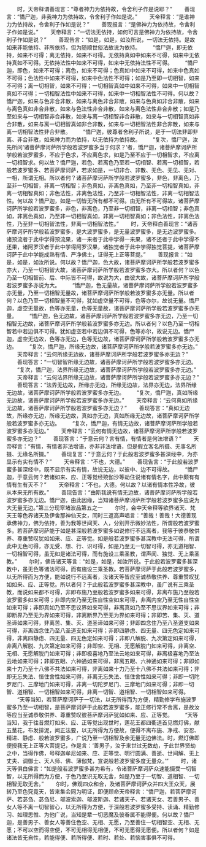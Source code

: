 <!-- { "loadSidebar": true } -->
　　时，天帝释谓善现言：“尊者神力为依持故，令舍利子作是说耶？”
　　善现言：“憍尸迦，非我神力为依持故，令舍利子作如是说。”
　　天帝释言：“是谁神力为依持故，令舍利子作如是说？”
　　善现报言：“是佛神力为依持故，令舍利子作如是说。”
　　天帝释言：“一切法无依持，如何可言是佛神力为依持故，令舍利子作如是说？”
　　善现告言：“如是，如是，如汝所说，一切法无依持。是故如来非能依持、非所依持，但为随顺世俗法故说为依持。
　　“憍尸迦，即无依持，如来不可得；离无依持，如来不可得。无依持真如中如来不可得，如来中无依持真如不可得。无依持法性中如来不可得，如来中无依持法性不可得。
　　“憍尸迦，即色，如来不可得；离色，如来不可得；色真如中如来不可得，如来中色真如不可得；色法性中如来不可得，如来中色法性不可得；如是乃至即一切相智，如来不可得；离一切相智，如来不可得；一切相智真如中如来不可得，如来中一切相智真如不可得；一切相智法性中如来不可得，如来中一切相智法性不可得。何以故？憍尸迦，如来与色非合非散，如来与离色非合非散，如来与色真如非合非散，如来与离色真如非合非散，如来与色法性非合非散，如来与离色法性非合非散；如是乃至如来与一切相智非合非散，如来与离一切相智非合非散，如来与一切相智真如非合非散，如来与离一切相智真如非合非散，如来与一切相智法性非合非散，如来与离一切相智法性非合非散。
　　“憍尸迦，彼尊者舍利子所说，是于一切法非即非离、非合非散，如来神力而为依持，以无依持为依持故。
　　“复次，憍尸迦，汝先所问‘诸菩萨摩诃萨所学般若波罗蜜多当于何求？’者，憍尸迦，诸菩萨摩诃萨所学般若波罗蜜多，不应于色求，不应离色求，如是乃至不应于一切相智求，不应离一切相智求。何以故？憍尸迦，若色、若离色乃至若一切相智、若离一切相智，若般若波罗蜜多、若菩萨摩诃萨，若求如是，一切非合、非散、无色、无见、无对、一相，所谓无相。所以者何？诸菩萨摩诃萨所学般若波罗蜜多，非色，非离色，乃至非一切相智，非离一切相智；非色真如，非离色真如，乃至非一切相智真如，非离一切相智真如；非色法性，非离色法性，乃至非一切相智法性，非离一切相智法性。何以故？憍尸迦，如是一切皆无所有都不可得。由无所有不可得故，诸菩萨摩诃萨所学般若波罗蜜多，非色，非离色，乃至非一切相智，非离一切相智；非色真如，非离色真如，乃至非一切相智真如，非离一切相智真如；非色法性，非离色法性，乃至非一切相智法性，非离一切相智法性。”
　　时，天帝释白善现言：“诸菩萨摩诃萨所学般若波罗蜜多，是大波罗蜜多，是无量波罗蜜多，是无边波罗蜜多。诸预流者于此中学得预流果，诸一来者于此中学得一来果，诸不还者于此中学得不还果，诸阿罗汉者于此中学得阿罗汉果，诸独觉者于此中学得独觉菩提，诸菩萨摩诃萨于此中学能成熟有情、严净佛土，证得无上正等菩提。”
　　善现报言：“如是，如是，如汝所说。何以故？憍尸迦，色大故，诸菩萨摩诃萨所学般若波罗蜜多亦大，乃至一切相智大故，诸菩萨摩诃萨所学般若波罗蜜多亦大。所以者何？以色乃至一切相智前、后、中际皆不可得，故说为大，由彼大故，诸菩萨摩诃萨所学般若波罗蜜多亦说为大。
　　“憍尸迦，色无量故，诸菩萨摩诃萨所学般若波罗蜜多亦无量，乃至一切相智无量故，诸菩萨摩诃萨所学般若波罗蜜多亦无量。所以者何？以色乃至一切相智量不可得，犹如虚空量不可得，色等亦尔，故说无量。憍尸迦，虚空无量故，色等亦无量，色等无量故，诸菩萨摩诃萨所学般若波罗蜜多亦无量。
　　“憍尸迦，色无边故，诸菩萨摩诃萨所学般若波罗蜜多亦无边，乃至一切相智无边故，诸菩萨摩诃萨所学般若波罗蜜多亦无边。所以者何？以色乃至一切相智若中若边俱不可得。犹如虚空若中若边俱不可得，色等亦尔，故说无边。憍尸迦，虚空无边故，色等亦无边，色等无边故，诸菩萨摩诃萨所学般若波罗蜜多亦无边。
　　“复次，憍尸迦，所缘无边故，诸菩萨摩诃萨所学般若波罗蜜多亦无边。”
　　天帝释言：“云何所缘无边故，诸菩萨摩诃萨所学般若波罗蜜多亦无边？”
　　善现答言：“一切智智所缘无边故，诸菩萨摩诃萨所学般若波罗蜜多亦无边。
　　“复次，憍尸迦，法界所缘无边故，诸菩萨摩诃萨所学般若波罗蜜多亦无边。”
　　天帝释言：“云何法界所缘无边故，诸菩萨摩诃萨所学般若波罗蜜多亦无边？”
　　善现答言：“法界无边故，所缘亦无边，所缘无边故，法界亦无边，法界所缘无边故，诸菩萨摩诃萨所学般若波罗蜜多亦无边。
　　“复次，憍尸迦，真如所缘无边故，诸菩萨摩诃萨所学般若波罗蜜多亦无边。”
　　天帝释言：“云何真如所缘无边故，诸菩萨摩诃萨所学般若波罗蜜多亦无边？”
　　善现答言：“真如无边故，所缘亦无边，所缘无边故，真如亦无边，真如所缘无边故，诸菩萨摩诃萨所学般若波罗蜜多亦无边。
　　“复次，憍尸迦，有情无边故，诸菩萨摩诃萨所学般若波罗蜜多亦无边。”
　　天帝释言：“云何有情无边故，诸菩萨摩诃萨所学般若波罗蜜多亦无边？”
　　善现答言：“于意云何？言有情，有情者是何法增语？”
　　天帝释言：“有情，有情者非法增语，亦非非法增语，但是假立客名所摄、无事名所摄、无缘名所摄。”
　　善现复言：“于意云何？于此般若波罗蜜多甚深经中，为亦显示有实有情不？”
　　天帝释言：“不也，大德。”
　　善现告言：“于此般若波罗蜜多甚深经中，既不显示有实有情，故说无边，以彼中、边不可得故。
　　“憍尸迦，于意云何？若诸如来、应、正等觉经殑伽沙等劫住说诸有情名字，此中颇有有情有生有灭不？”
　　天帝释言：“不也，大德。何以故？以诸有情本性净故，彼从本来无所有故。”
　　善现告言：“由斯我说有情无边故，诸菩萨摩诃萨所学般若波罗蜜多亦无边。憍尸迦，由此因缘，当知诸菩萨摩诃萨所学般若波罗蜜多应说为大无量无边。”第三分现窣堵波品第五之一
　　尔时，会中天帝释等欲界诸天、梵天王等色界诸天及伊舍那神仙天女，同时三返高声唱言：“善哉！善哉！大德善现承佛神力，佛为依持，善为我等世间天、人，分别开示微妙法性，所谓般若波罗蜜多。若菩萨摩诃萨能于如是甚深般若波罗蜜多如说修行不远离者，我等于彼恭敬供养、尊重赞叹犹如如来、应、正等觉。如是般若波罗蜜多甚深教中无法可得，所谓此中无色可得，亦无受、想、行、识可得，如是乃至无一切智可得，亦无道相智、一切相智可得，虽无如是诸法可得，而有施设三乘圣教，谓声闻、独觉、无上乘圣教。”
　　尔时，佛告诸天等言：“如是，如是，如汝所说。于此般若波罗蜜多甚深教中，虽无色等诸法可得，而有施设三乘圣教。若菩萨摩诃萨于此般若波罗蜜多，以无所得而为方便，能如说行不远离者，汝诸天等皆应至诚恭敬供养、尊重赞叹犹如如来、应、正等觉。所以者何？于此般若波罗蜜多甚深教中，虽广说有三乘圣教，而说如来都不可得，非即布施乃至般若波罗蜜多如来可得，非离布施乃至般若波罗蜜多如来可得；非即内空乃至无性自性空如来可得，非离内空乃至无性自性空如来可得；非即真如乃至不思议界如来可得，非离真如乃至不思议界如来可得；非即断界乃至无为界如来可得，非离断界乃至无为界如来可得；非即苦、集、灭、道圣谛如来可得，非离苦、集、灭、道圣谛如来可得；非即四念住乃至八圣道支如来可得，非离四念住乃至八圣道支如来可得；非即四静虑、四无量、四无色定如来可得，非离四静虑、四无量、四无色定如来可得；非即八解脱、九次第定如来可得，非离八解脱、九次第定如来可得；非即空、无相、无愿解脱门如来可得，非离空、无相、无愿解脱门如来可得；非即极喜地乃至法云地如来可得，非离极喜地乃至法云地如来可得；非即五眼、六神通如来可得，非离五眼、六神通如来可得；非即如来十力乃至十八佛不共法如来可得，非离如来十力乃至十八佛不共法如来可得；非即无忘失法、恒住舍性如来可得，非离无忘失法、恒住舍性如来可得；非即一切陀罗尼门、三摩地门如来可得，非离一切陀罗尼门、三摩地门如来可得；非即一切智、道相智、一切相智如来可得，非离一切智、道相智、一切相智如来可得。
　　“天等当知，若菩萨摩诃萨于一切法，以无所得而为方便，精勤修学布施波罗蜜多乃至一切相智，是菩萨摩诃萨于此般若波罗蜜多，能正修行常不舍离，是故汝等应当至诚恭敬供养、尊重赞叹彼菩萨摩诃萨犹如如来、应、正等觉。
　　“天等当知，我于往昔燃灯如来、应、正等觉出现世时，莲花王都四衢道首见燃灯佛，献五茎花，布发揜泥，闻正法要，以无所得为方便故，便得不离布施、净戒、安忍、精进、静虑、般若波罗蜜多，广说乃至一切相智及余无量无边佛法。时，燃灯佛即便授我无上正等大菩提记，作是言：‘善男子，汝于来世过无数劫，于此世界贤劫之中，当得作佛，号释迦牟尼如来、应、正等觉、明行圆满、善逝、世间解、无上丈夫、调御士、天人师、佛、薄伽梵，宣说般若波罗蜜多度无量众。’”
　　时，诸天等俱白佛言：“如是般若波罗蜜多甚为希有，令诸菩萨摩诃萨众速能摄受一切智智，以无所得而为方便，于色乃至识无取无舍，如是乃至于一切智、道相智、一切相智无取无舍。”
　　尔时，佛观四众和合，及诸菩萨摩诃萨众并四大王众天，展转乃至色究竟天，皆来集会同为明证，即便顾命天帝释言：“憍尸迦，若菩萨摩诃萨、若苾刍、苾刍尼、邬波索迦、邬波斯迦、若诸天子、若诸天女、若善男子、善女人等不离一切智智心，以无所得为方便，于深般若波罗蜜多受持、读诵、精勤修习、如理思惟、为他广说，当知是辈一切恶魔及彼眷属不能得便。何以故？憍尸迦，是善男子、善女人等善住色空、无相、无愿，乃至善住一切相智空、无相、无愿；不可以空而得空便，不可无相得无相便，不可无愿得无愿便。所以者何？如是诸法皆无自性，若能得便、若所得便、若时、若处、若恼害事俱不可得。
